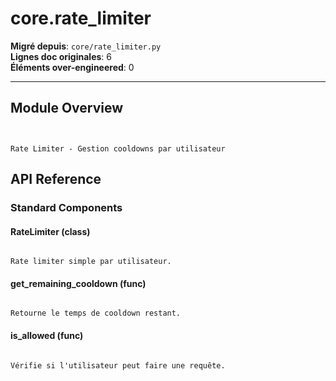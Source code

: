 # core.rate_limiter

**Migré depuis**: `core/rate_limiter.py`  
**Lignes doc originales**: 6  
**Éléments over-engineered**: 0  

---

## Module Overview

```text


Rate Limiter - Gestion cooldowns par utilisateur

```

## API Reference

### Standard Components

#### RateLimiter (class)

```text

Rate limiter simple par utilisateur.

```

#### get_remaining_cooldown (func)

```text

Retourne le temps de cooldown restant.

```

#### is_allowed (func)

```text

Vérifie si l'utilisateur peut faire une requête.

```

